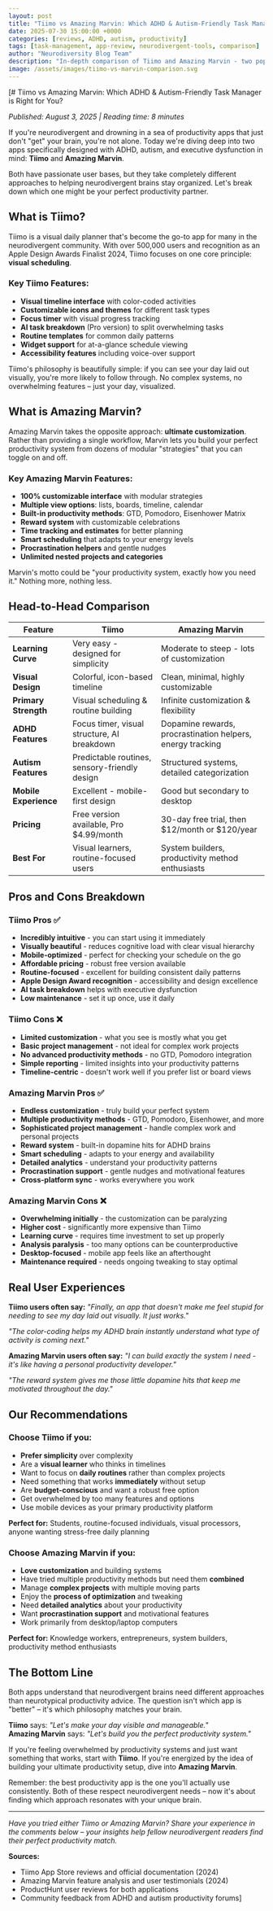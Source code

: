 ```yaml
---
layout: post
title: "Tiimo vs Amazing Marvin: Which ADHD & Autism-Friendly Task Manager is Right for You?"
date: 2025-07-30 15:00:00 +0000
categories: [reviews, ADHD, autism, productivity]
tags: [task-management, app-review, neurodivergent-tools, comparison]
author: "Neurodiversity Blog Team"
description: "In-depth comparison of Tiimo and Amazing Marvin - two popular task management apps designed specifically for ADHD, autism, and executive dysfunction."
image: /assets/images/tiimo-vs-marvin-comparison.svg
---
```


[# Tiimo vs Amazing Marvin: Which ADHD & Autism-Friendly Task Manager is Right for You?

*Published: August 3, 2025 | Reading time: 8 minutes*

If you're neurodivergent and drowning in a sea of productivity apps that just don't "get" your brain, you're not alone. Today we're diving deep into two apps specifically designed with ADHD, autism, and executive dysfunction in mind: **Tiimo** and **Amazing Marvin**.

Both have passionate user bases, but they take completely different approaches to helping neurodivergent brains stay organized. Let's break down which one might be your perfect productivity partner.

## What is Tiimo?

Tiimo is a visual daily planner that's become the go-to app for many in the neurodivergent community. With over 500,000 users and recognition as an Apple Design Awards Finalist 2024, Tiimo focuses on one core principle: **visual scheduling**.

### Key Tiimo Features:
- **Visual timeline interface** with color-coded activities
- **Customizable icons and themes** for different task types  
- **Focus timer** with visual progress tracking
- **AI task breakdown** (Pro version) to split overwhelming tasks
- **Routine templates** for common daily patterns
- **Widget support** for at-a-glance schedule viewing
- **Accessibility features** including voice-over support

Tiimo's philosophy is beautifully simple: if you can see your day laid out visually, you're more likely to follow through. No complex systems, no overwhelming features – just your day, visualized.

## What is Amazing Marvin?

Amazing Marvin takes the opposite approach: **ultimate customization**. Rather than providing a single workflow, Marvin lets you build your perfect productivity system from dozens of modular "strategies" that you can toggle on and off.

### Key Amazing Marvin Features:
- **100% customizable interface** with modular strategies
- **Multiple view options**: lists, boards, timeline, calendar
- **Built-in productivity methods**: GTD, Pomodoro, Eisenhower Matrix
- **Reward system** with customizable celebrations
- **Time tracking and estimates** for better planning
- **Smart scheduling** that adapts to your energy levels
- **Procrastination helpers** and gentle nudges
- **Unlimited nested projects and categories**

Marvin's motto could be "your productivity system, exactly how you need it." Nothing more, nothing less.

## Head-to-Head Comparison

| Feature | Tiimo | Amazing Marvin |
|---------|-------|----------------|
| **Learning Curve** | Very easy - designed for simplicity | Moderate to steep - lots of customization |
| **Visual Design** | Colorful, icon-based timeline | Clean, minimal, highly customizable |
| **Primary Strength** | Visual scheduling & routine building | Infinite customization & flexibility |
| **ADHD Features** | Focus timer, visual structure, AI breakdown | Dopamine rewards, procrastination helpers, energy tracking |
| **Autism Features** | Predictable routines, sensory-friendly design | Structured systems, detailed categorization |
| **Mobile Experience** | Excellent - mobile-first design | Good but secondary to desktop |
| **Pricing** | Free version available, Pro $4.99/month | 30-day free trial, then $12/month or $120/year |
| **Best For** | Visual learners, routine-focused users | System builders, productivity method enthusiasts |

## Pros and Cons Breakdown

### Tiimo Pros ✅
- **Incredibly intuitive** - you can start using it immediately
- **Visually beautiful** - reduces cognitive load with clear visual hierarchy
- **Mobile-optimized** - perfect for checking your schedule on the go
- **Affordable pricing** - robust free version available
- **Routine-focused** - excellent for building consistent daily patterns
- **Apple Design Award recognition** - accessibility and design excellence
- **AI task breakdown** helps with executive dysfunction
- **Low maintenance** - set it up once, use it daily

### Tiimo Cons ❌
- **Limited customization** - what you see is mostly what you get
- **Basic project management** - not ideal for complex work projects
- **No advanced productivity methods** - no GTD, Pomodoro integration
- **Simple reporting** - limited insights into your productivity patterns
- **Timeline-centric** - doesn't work well if you prefer list or board views

### Amazing Marvin Pros ✅
- **Endless customization** - truly build your perfect system
- **Multiple productivity methods** - GTD, Pomodoro, Eisenhower, and more
- **Sophisticated project management** - handle complex work and personal projects
- **Reward system** - built-in dopamine hits for ADHD brains
- **Smart scheduling** - adapts to your energy and availability
- **Detailed analytics** - understand your productivity patterns
- **Procrastination support** - gentle nudges and motivational features
- **Cross-platform sync** - works everywhere you work

### Amazing Marvin Cons ❌
- **Overwhelming initially** - the customization can be paralyzing
- **Higher cost** - significantly more expensive than Tiimo
- **Learning curve** - requires time investment to set up properly
- **Analysis paralysis** - too many options can be counterproductive
- **Desktop-focused** - mobile app feels like an afterthought
- **Maintenance required** - needs ongoing tweaking to stay optimal

## Real User Experiences

**Tiimo users often say:**
*"Finally, an app that doesn't make me feel stupid for needing to see my day laid out visually. It just works."*

*"The color-coding helps my ADHD brain instantly understand what type of activity is coming next."*

**Amazing Marvin users often say:**
*"I can build exactly the system I need - it's like having a personal productivity developer."*

*"The reward system gives me those little dopamine hits that keep me motivated throughout the day."*

## Our Recommendations

### Choose **Tiimo** if you:
- **Prefer simplicity** over complexity
- Are a **visual learner** who thinks in timelines
- Want to focus on **daily routines** rather than complex projects  
- Need something that works **immediately** without setup
- Are **budget-conscious** and want a robust free option
- Get overwhelmed by too many features and options
- Use mobile devices as your primary productivity platform

**Perfect for:** Students, routine-focused individuals, visual processors, anyone wanting stress-free daily planning

### Choose **Amazing Marvin** if you:
- **Love customization** and building systems
- Have tried multiple productivity methods but need them **combined**
- Manage **complex projects** with multiple moving parts
- Enjoy the **process of optimization** and tweaking
- Need **detailed analytics** about your productivity
- Want **procrastination support** and motivational features
- Work primarily from desktop/laptop computers

**Perfect for:** Knowledge workers, entrepreneurs, system builders, productivity method enthusiasts

## The Bottom Line

Both apps understand that neurodivergent brains need different approaches than neurotypical productivity advice. The question isn't which app is "better" – it's which philosophy matches your brain.

**Tiimo** says: *"Let's make your day visible and manageable."*  
**Amazing Marvin** says: *"Let's build you the perfect productivity system."*

If you're feeling overwhelmed by productivity systems and just want something that works, start with **Tiimo**. If you're energized by the idea of building your ultimate productivity setup, dive into **Amazing Marvin**.

Remember: the best productivity app is the one you'll actually use consistently. Both of these respect neurodivergent needs – now it's about finding which approach resonates with your unique brain.

---

*Have you tried either Tiimo or Amazing Marvin? Share your experience in the comments below – your insights help fellow neurodivergent readers find their perfect productivity match.*

**Sources:**
- Tiimo App Store reviews and official documentation (2024)
- Amazing Marvin feature analysis and user testimonials (2024)  
- ProductHunt user reviews for both applications
- Community feedback from ADHD and autism productivity forums]
